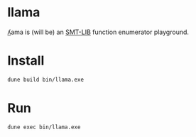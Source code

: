 # llama
[ʎ](https://en.wikipedia.org/wiki/Palatal_lateral_approximant)ama is (will be) an [SMT-LIB](http://smtlib.cs.uiowa.edu/index.shtml) function enumerator playground.

# Install
```sh
dune build bin/llama.exe
```

# Run
```sh
dune exec bin/llama.exe
```